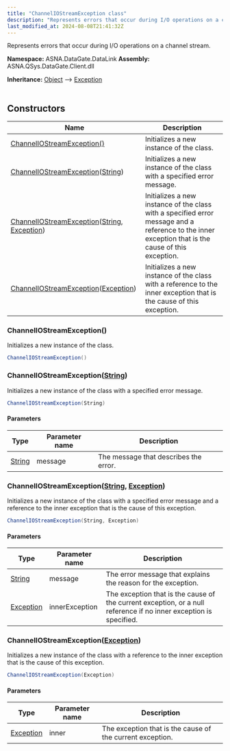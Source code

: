 ```yaml
---
title: "ChannelIOStreamException class"
description: "Represents errors that occur during I/O operations on a channel stream. "
last_modified_at: 2024-08-08T21:41:32Z
---
```


Represents errors that occur during I/O operations on a channel stream.

**Namespace:** ASNA.DataGate.DataLink
**Assembly:** ASNA.QSys.DataGate.Client.dll

**Inheritance:** [Object](https://docs.microsoft.com/en-us/dotnet/api/system.object) --> [Exception](https://docs.microsoft.com/en-us/dotnet/api/system.exception)
<br>
<br>

## Constructors

| Name | Description |
| --- | --- |
| [ChannelIOStreamException()](#channeliostreamexception) | Initializes a new instance of the  class.
| [ChannelIOStreamException](#channeliostreamexceptionstring)([String](https://docs.microsoft.com/en-us/dotnet/api/system.string)) | Initializes a new instance of the  class with a specified error message.
| [ChannelIOStreamException](#channeliostreamexceptionstring-exception)([String](https://docs.microsoft.com/en-us/dotnet/api/system.string), [Exception](https://docs.microsoft.com/en-us/dotnet/api/system.exception)) | Initializes a new instance of the  class with a specified error message and a reference to the inner exception that is the cause of this exception.
| [ChannelIOStreamException](#channeliostreamexceptionexception)([Exception](https://docs.microsoft.com/en-us/dotnet/api/system.exception)) | Initializes a new instance of the  class with a reference to the inner exception that is the cause of this exception.

### ChannelIOStreamException()

Initializes a new instance of the  class.

```cs
ChannelIOStreamException()
```

### ChannelIOStreamException([String](https://docs.microsoft.com/en-us/dotnet/api/system.string))

Initializes a new instance of the  class with a specified error message.

```cs
ChannelIOStreamException(String)
```

#### Parameters

| Type | Parameter name | Description
| --- | --- | ---
| [String](https://docs.microsoft.com/en-us/dotnet/api/system.string) | message | The message that describes the error.

### ChannelIOStreamException([String](https://docs.microsoft.com/en-us/dotnet/api/system.string), [Exception](https://docs.microsoft.com/en-us/dotnet/api/system.exception))

Initializes a new instance of the  class with a specified error message and a reference to the inner exception that is the cause of this exception.

```cs
ChannelIOStreamException(String, Exception)
```

#### Parameters

| Type | Parameter name | Description
| --- | --- | ---
| [String](https://docs.microsoft.com/en-us/dotnet/api/system.string) | message | The error message that explains the reason for the exception.
| [Exception](https://docs.microsoft.com/en-us/dotnet/api/system.exception) | innerException | The exception that is the cause of the current exception, or a null reference if no inner exception is specified.

### ChannelIOStreamException([Exception](https://docs.microsoft.com/en-us/dotnet/api/system.exception))

Initializes a new instance of the  class with a reference to the inner exception that is the cause of this exception.

```cs
ChannelIOStreamException(Exception)
```

#### Parameters

| Type | Parameter name | Description
| --- | --- | ---
| [Exception](https://docs.microsoft.com/en-us/dotnet/api/system.exception) | inner | The exception that is the cause of the current exception.
